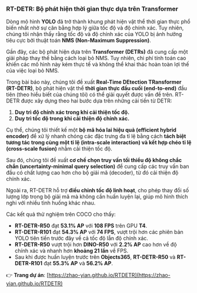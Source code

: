 ### **RT-DETR: Bộ phát hiện thời gian thực dựa trên Transformer**  

Dòng mô hình **YOLO** đã trở thành khung phát hiện vật thể thời gian thực phổ biến nhất nhờ sự cân bằng hợp lý giữa tốc độ và độ chính xác. Tuy nhiên, chúng tôi nhận thấy rằng tốc độ và độ chính xác của YOLO bị ảnh hưởng tiêu cực bởi thuật toán **NMS (Non-Maximum Suppression)**.  

Gần đây, các bộ phát hiện dựa trên **Transformer (DETRs)** đã cung cấp một giải pháp thay thế bằng cách loại bỏ NMS. Tuy nhiên, chi phí tính toán cao khiến các mô hình này kém thực tế và không thể khai thác hoàn toàn lợi thế của việc loại bỏ NMS.  

Trong bài báo này, chúng tôi đề xuất **Real-Time DEtection TRansformer (RT-DETR)**, bộ phát hiện vật thể **thời gian thực đầu cuối (end-to-end)** đầu tiên (theo hiểu biết của chúng tôi) có thể giải quyết được vấn đề trên. RT-DETR được xây dựng theo hai bước dựa trên những cải tiến từ DETR:  
1. **Duy trì độ chính xác trong khi cải thiện tốc độ.**  
2. **Duy trì tốc độ trong khi cải thiện độ chính xác.**  

Cụ thể, chúng tôi thiết kế một **bộ mã hóa lai hiệu quả (efficient hybrid encoder)** để xử lý nhanh chóng các đặc trưng đa tỉ lệ bằng cách **tách biệt tương tác trong cùng một tỉ lệ (intra-scale interaction) và kết hợp chéo tỉ lệ (cross-scale fusion)** nhằm cải thiện tốc độ.  

Sau đó, chúng tôi đề xuất **cơ chế chọn truy vấn tối thiểu độ không chắc chắn (uncertainty-minimal query selection)** để cung cấp các truy vấn ban đầu có chất lượng cao hơn cho bộ giải mã (decoder), từ đó cải thiện độ chính xác.  

Ngoài ra, RT-DETR hỗ trợ **điều chỉnh tốc độ linh hoạt**, cho phép thay đổi số lượng lớp trong bộ giải mã mà không cần huấn luyện lại, giúp mô hình thích nghi với nhiều tình huống khác nhau.  

Các kết quả thử nghiệm trên COCO cho thấy:  
- **RT-DETR-R50** đạt **53.1% AP** với **108 FPS** trên GPU **T4**.  
- **RT-DETR-R101** đạt **54.3% AP** với **74 FPS**, vượt trội hơn các phiên bản YOLO tiên tiến trước đây về cả tốc độ lẫn độ chính xác.  
- **RT-DETR-R50** vượt trội hơn **DINO-R50** với **2.2% AP** cao hơn về độ chính xác và nhanh hơn **khoảng 21 lần** về FPS.  
- Sau khi được huấn luyện trước trên **Objects365**, **RT-DETR-R50** và **RT-DETR-R101** đạt **55.3% AP** và **56.2% AP**.  

👉 **Trang dự án**: [https://zhao-yian.github.io/RTDETR](https://zhao-yian.github.io/RTDETR)
